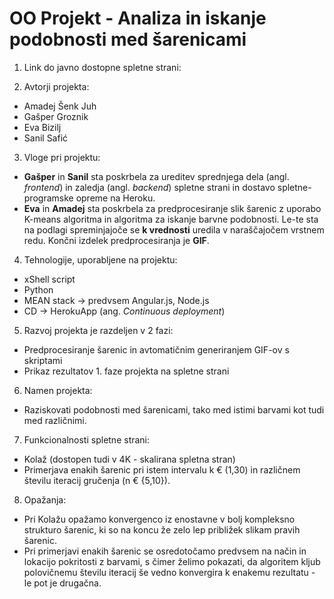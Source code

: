# OO Projekt - Analiza in iskanje podobnosti med šarenicami

1. Link do javno dostopne spletne strani:

2. Avtorji projekta:
- Amadej Šenk Juh 
- Gašper Groznik
- Eva Bizilj
- Sanil Safić

3. Vloge pri projektu:
- **Gašper** in **Sanil** sta poskrbela za ureditev sprednjega dela (angl. *frontend*) in zaledja (angl. *backend*) spletne strani in dostavo spletne-programske opreme na Heroku.
- **Eva** in **Amadej** sta poskrbela za predprocesiranje slik šarenic z uporabo K-means algoritma in algoritma za iskanje barvne podobnosti. Le-te sta na podlagi spreminjajoče se **k vrednosti**  uredila v naraščajočem vrstnem redu. Končni izdelek predprocesiranja je **GIF**.

4. Tehnologije, uporabljene na projektu:
- xShell script
- Python 
- MEAN stack -> predvsem Angular.js, Node.js
- CD -> HerokuApp (ang. *Continuous deployment*)

5. Razvoj projekta je razdeljen v 2 fazi:
- Predprocesiranje šarenic in avtomatičnim generiranjem GIF-ov s skriptami
- Prikaz rezultatov 1. faze projekta na spletne strani 

6. Namen projekta:
- Raziskovati podobnosti med šarenicami, tako med istimi barvami kot tudi med različnimi.

7. Funkcionalnosti spletne strani:
- Kolaž (dostopen tudi v 4K - skalirana spletna stran)
- Primerjava enakih šarenic pri istem intervalu k € (1,30) in različnem številu iteracij gručenja (n € {5,10}).

8. Opažanja:

- Pri Kolažu opažamo konvergenco iz enostavne v bolj kompleksno strukturo šarenic, ki so na koncu že zelo lep približek slikam pravih šarenic.
- Pri primerjavi enakih šarenic se osredotočamo predvsem na način in lokacijo pokritosti z barvami, s čimer želimo pokazati, da algoritem kljub polovičnemu številu iteracij še vedno konvergira k enakemu rezultatu - le pot je drugačna.
